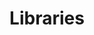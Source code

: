 ---
title: Libraries
linkTitle: Libraries
weight: 2
description: Libraries used in frontend and backend projects
---